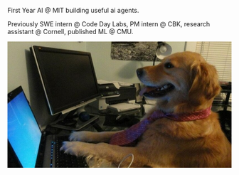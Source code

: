 First Year AI @ MIT building useful ai agents.

Previously SWE intern @ Code Day Labs, PM intern @ CBK, research assistant @ Cornell, published ML @ CMU.

![Never Stop Coding](neverstopcoding.jpg)

<!--
**jeffelin/jeffelin** is a ✨ _special_ ✨ repository because its `README.md` (this file) appears on your GitHub profile.

Here are some ideas to get you started:

- 🔭 I’m currently working on ...
- 🌱 I’m currently learning ...
- 👯 I’m looking to collaborate on ...
- 🤔 I’m looking for help with ...
- 💬 Ask me about ...
- 📫 How to reach me: ...
- 😄 Pronouns: ...
- ⚡ Fun fact: ...
-->
